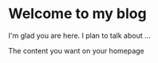 # Welcome to my blog

I'm glad you are here. I plan to talk about ...

The content you want on your homepage
